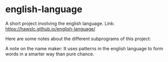 # english-language
A short project involving the english language. Link:
https://hawslc.github.io/english-language/
<br>
<p></p>
Here are some notes about the different subprograms of this project:

A note on the name maker: It uses patterns in the english language to form words in a smarter way than pure chance.
